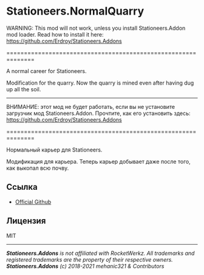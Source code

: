 # Stationeers.NormalQuarry

WARNING: This mod will not work, unless you install Stationeers.Addon mod loader.
Read how to install it here: https://github.com/Erdroy/Stationeers.Addons

==============================================================

A normal career for Stationeers.

Modification for the quarry.
Now the quarry is mined even after having dug up all the soil.

---

ВНИМАНИЕ: этот мод не будет работать, если вы не установите загрузчик мод Stationeers.Addon.
Прочтите, как его установить здесь: https://github.com/Erdroy/Stationeers.Addons

==============================================================

Нормальный карьер для Stationeers.

Модификация для карьера.
Теперь карьер добывает даже после того, как выкопал всю почву. 

## Ссылка
* [Official Github](https://github.com/mehanic321/Stationeers.NormalQuarry)

## Лицензия
MIT

___
***Stationeers.Addons** is not affiliated with RocketWerkz. All trademarks and registered trademarks are the property of their respective owners.*<br>
***Stationeers.Addons** (c) 2018-2021 mehanic321 & Contributors*

